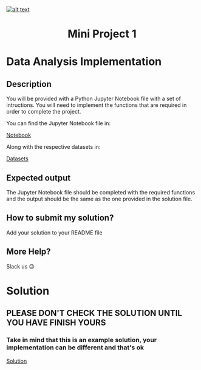 <a href="https://www.core-code.io/">

![alt text](https://uploads-ssl.webflow.com/5eb2f56932c3562feab232e3/5f73550d00249e7e96c9f3de_Logo.png 'corecodeio')

</a>

<h1 align="center"> Mini Project 1 </h1>

# Data Analysis Implementation

## Description

You will be provided with a Python Jupyter Notebook file with a set of intructions. You will need to implement the functions that are required in order to complete the project.

You can find the Jupyter Notebook file in: 

[Notebook](../../mp01/assets/notebook.ipynb)

Along with the respective datasets in:

<a target="_blank" href="https://github.com/corecodeio/devguide-python-fundamentals-23.1/tree/main/src/technologies/2023/week10/miniprojects/mp01/assets/datasets/">Datasets</a>

## Expected output

The Jupyter Notebook file should be completed with the required functions and the output should be the same as the one provided in the solution file.


## How to submit my solution?

Add your solution to your README file

## More Help?

Slack us 😉

# Solution

## PLEASE DON'T CHECK THE SOLUTION UNTIL YOU HAVE FINISH YOURS

### Take in mind that this is an example solution, your implementation can be different and that's ok

[Solution](../sol)
